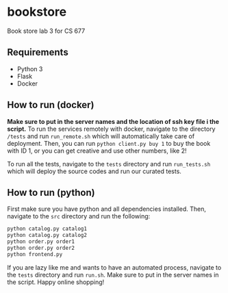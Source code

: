 # bookstore
Book store lab 3 for CS 677

## Requirements
 - Python 3
 - Flask
 - Docker

## How to run (docker)
**Make sure to put in the server names and the location of ssh key file i the script.**
To run the services remotely with docker, navigate to the directory `/tests` and run `run_remote.sh` which will automatically take care of deployment. Then, you can run `python client.py buy 1` to buy the book with ID 1, or you can get creative and use other numbers, like 2!

To run all the tests, navigate to the `tests` directory and run `run_tests.sh` which will deploy the source codes and run our curated tests.

## How to run (python)
First make sure you have python and all dependencies installed.
Then, navigate to the `src` directory and run the following:
```sh
python catalog.py catalog1
python catalog.py catalog2
python order.py order1
python order.py order2
python frontend.py
```
If you are lazy like me and wants to have an automated process, navigate to the `tests` directory and run `run.sh`. Make sure to put in the server names in the script. Happy online shopping!
